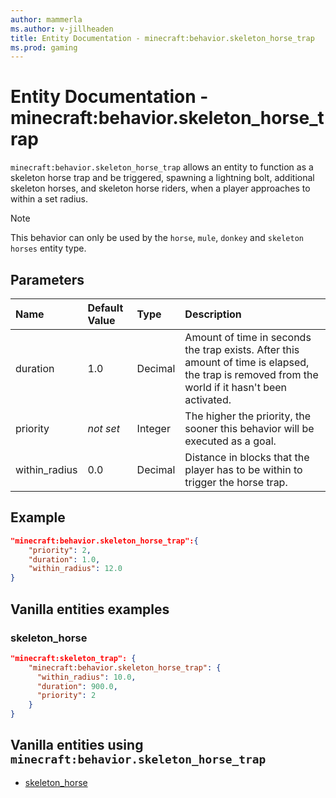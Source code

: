```yaml
---
author: mammerla
ms.author: v-jillheaden
title: Entity Documentation - minecraft:behavior.skeleton_horse_trap
ms.prod: gaming
---
```


# Entity Documentation - minecraft:behavior.skeleton_horse_trap

`minecraft:behavior.skeleton_horse_trap` allows an entity to function as a skeleton horse trap and be triggered, spawning a lightning bolt, additional skeleton horses, and skeleton horse riders, when a player approaches to within a set radius.

> [!NOTE]
> This behavior can only be used by the `horse`, `mule`, `donkey` and `skeleton horses` entity type.

## Parameters

|Name |Default Value  |Type  |Description  |
|:----------|:----------|:----------|:----------|
|duration| 1.0| Decimal| Amount of time in seconds the trap exists. After this amount of time is elapsed, the trap is removed from the world if it hasn't been activated. |
|priority|*not set*|Integer|The higher the priority, the sooner this behavior will be executed as a goal.|
|within_radius| 0.0| Decimal| Distance in blocks that the player has to be within to trigger the horse trap. |

## Example

```json
"minecraft:behavior.skeleton_horse_trap":{
    "priority": 2,
    "duration": 1.0,
    "within_radius": 12.0
}
```

## Vanilla entities examples

### skeleton_horse

```json
"minecraft:skeleton_trap": {
    "minecraft:behavior.skeleton_horse_trap": {
      "within_radius": 10.0,
      "duration": 900.0,
      "priority": 2
    }
}
```

## Vanilla entities using `minecraft:behavior.skeleton_horse_trap`

- [skeleton_horse](../../../../Source/VanillaBehaviorPack_Snippets/entities/skeleton_horse.md)
